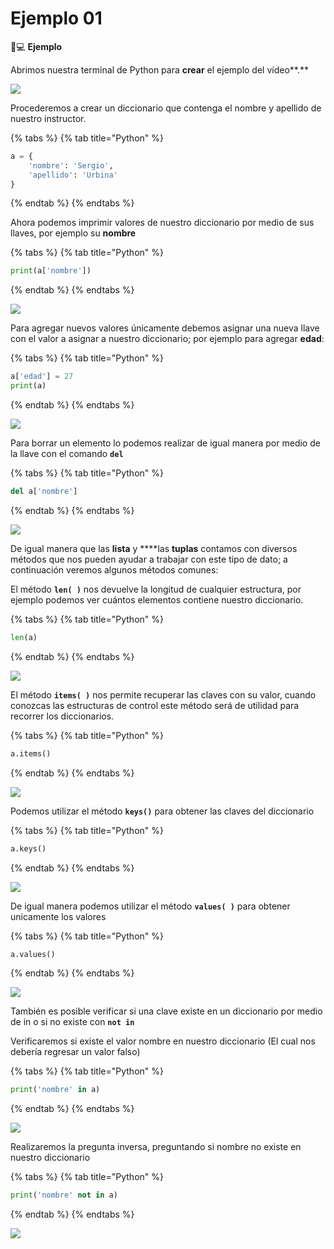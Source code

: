 # Ejemplo 01

👨💻 **Ejemplo**

Abrimos nuestra terminal de Python para **crear** el ejemplo del vídeo**.**

![](https://lh6.googleusercontent.com/FKimIYNw_AdG564OEr_PM7ubXdktBvBZJgNYoc7kRIZDzr-W_k8j7YPqkXLZLE38h_vnUfiyP5gMOvNHmOhI6rBlxWU_XK-__-LJ-U5RL-w-9zMOwl1Z99vZLHP4_5-vYZm-13Ms)

Procederemos a crear un diccionario que contenga el nombre y apellido de nuestro instructor.

{% tabs %}
{% tab title="Python" %}
```python
a = {
    'nombre': 'Sergio',
    'apellido': 'Urbina'
}
```
{% endtab %}
{% endtabs %}

Ahora podemos imprimir valores de nuestro diccionario por medio de sus llaves, por ejemplo su **nombre**

{% tabs %}
{% tab title="Python" %}
```python
print(a['nombre'])
```
{% endtab %}
{% endtabs %}

![](https://lh4.googleusercontent.com/l_UneNoUVMdUs0M7R4IKvXi2xmvIcHjrZdf8QOIApaEJ8Y5s8Bzuzyl2fFyLR4bSRThQBBBA31YUj8frawbcjuHZTgGtTyL_8ZDAvo8FvrhPuccFBPpNmtLkB_uX_k4Wr8F2juyv)

Para agregar nuevos valores únicamente debemos asignar una nueva llave con el valor a asignar a nuestro diccionario; por ejemplo para agregar **edad**:

{% tabs %}
{% tab title="Python" %}
```python
a['edad'] = 27
print(a)
```
{% endtab %}
{% endtabs %}

![](https://lh4.googleusercontent.com/YV92V9dUOlFrglCSGmNHEmVPcFO33KkDRZr4PKpzWHIFSJA11em045fXwP-_qoZSGBMETITKzi8e2Z9ap-blmKNE0Zc7knnFrOlW26i7kOaHj7k4noaPnxGnoTiSoBbHrzhaLdI5)

Para borrar un elemento lo podemos realizar de igual manera por medio de la llave con el comando **`del`**

{% tabs %}
{% tab title="Python" %}
```python
del a['nombre']
```
{% endtab %}
{% endtabs %}

![](https://lh5.googleusercontent.com/lfYDRvejjYI8Yd2GQKNQu7wYS-GRr6uR0eZ7tmg0bDWrEkvuRx5omfhnn3TjPA5B1J7t0yOJ5Vypgka95djHuMm6459XwJXT5-CW5YaEtjt7eefiNfEmZmEplgzf1hxxCfQJW8ok)

De igual manera que las **lista** y ****las **tuplas** contamos con diversos métodos que nos pueden ayudar a trabajar con este tipo de dato; a continuación veremos algunos métodos comunes:

El método **`len( )`** nos devuelve la longitud de cualquier estructura, por ejemplo podemos ver cuántos elementos contiene nuestro diccionario.

{% tabs %}
{% tab title="Python" %}
```python
len(a)
```
{% endtab %}
{% endtabs %}

![](https://lh6.googleusercontent.com/NCkDmabFYq-E8wqR02Ccp_2nUDBCC1xHovrjI-2KxRWu5dX_WjvLUoz1rnV7qGq7myhjfmIC38KteRgQz7-Wq5hOmeJCZx9b3DhLDLhSgpyuazlg-tPWxH05uXk_40Ed4rNZy8UH)

El método **`items( )`** nos permite recuperar las claves con su valor, cuando conozcas las estructuras de control este método será de utilidad para recorrer los diccionarios.

{% tabs %}
{% tab title="Python" %}
```python
a.items()
```
{% endtab %}
{% endtabs %}

![](https://lh4.googleusercontent.com/wLbcgH7riZlUw3a1ocjX5Lig6cylWoi-SCvbm4gQUk2-V_W6HOkBPiMtDJSk37v7k1vZ1ykFUoAilmz7P3vjUAFoS68AnOIP4WZ5kBopc4llsjS-5Hez164B7ywDY0j1VH_dlNqU)

Podemos utilizar el método **`keys()`** para obtener las claves del diccionario

{% tabs %}
{% tab title="Python" %}
```python
a.keys()
```
{% endtab %}
{% endtabs %}

![](https://lh4.googleusercontent.com/5p06ugHWrfpCAuAtQu-hZ_YsXG_ecjaVTDXiy50gZi4vn4GhS3A1C8l9_zxgIi91o-VqoIknIwoFg9qxBf1mUYy-U69ZhaujDwyKMkt5JZusNPgAKZa5lcJJe3_u661zGUGIYIzu)

De igual manera podemos utilizar el método **`values( )`** para obtener unicamente los valores

{% tabs %}
{% tab title="Python" %}
```python
a.values()
```
{% endtab %}
{% endtabs %}

![](https://lh5.googleusercontent.com/_OeKBWoWtqUOzsLFfkCyaQ1qshl_oaDgOVX-piI-euqleL_u0UxkXfO0cjL7fnfe3qjrmr3XjvcfSXXh4buiVLZyikWhYrRrV_UGi2r7AISoanOpKAzGpfkFtRGZX0xFhYbjMBre)

También es posible verificar si una clave existe en un diccionario por medio de in o si no existe con **`not in`**

Verificaremos si existe el valor nombre en nuestro diccionario \(El cual nos debería regresar un valor falso\)

{% tabs %}
{% tab title="Python" %}
```python
print('nombre' in a)
```
{% endtab %}
{% endtabs %}

![](https://lh4.googleusercontent.com/vAkdjeO256d9vRcUUOjyBPgv8WP017tjbccVLZLG2cTC9dg-E9wq_33wi_dIr_u_x7xgeaRufS38oIrbkcfJqvs52rOgT_XPeesPAefRmDlG1CCJEQkTousM7HIpRXX_sf0EYQLI)

Realizaremos la pregunta inversa, preguntando si nombre no existe en nuestro diccionario

{% tabs %}
{% tab title="Python" %}
```python
print('nombre' not in a)
```
{% endtab %}
{% endtabs %}

![](https://lh4.googleusercontent.com/dLot_U8jXJK9YgQ_o6O8maJGiZMEa-S8lLtj6ySjtcFddyqMQDaZE-dt538Tm7t5p39VC-Q384fq6Lw_oEjKGy8uMZ0u2hBYy2aMbIh9yk4-9KyFh0cZD22Hg_FqS1LBkK5hUBfV)

